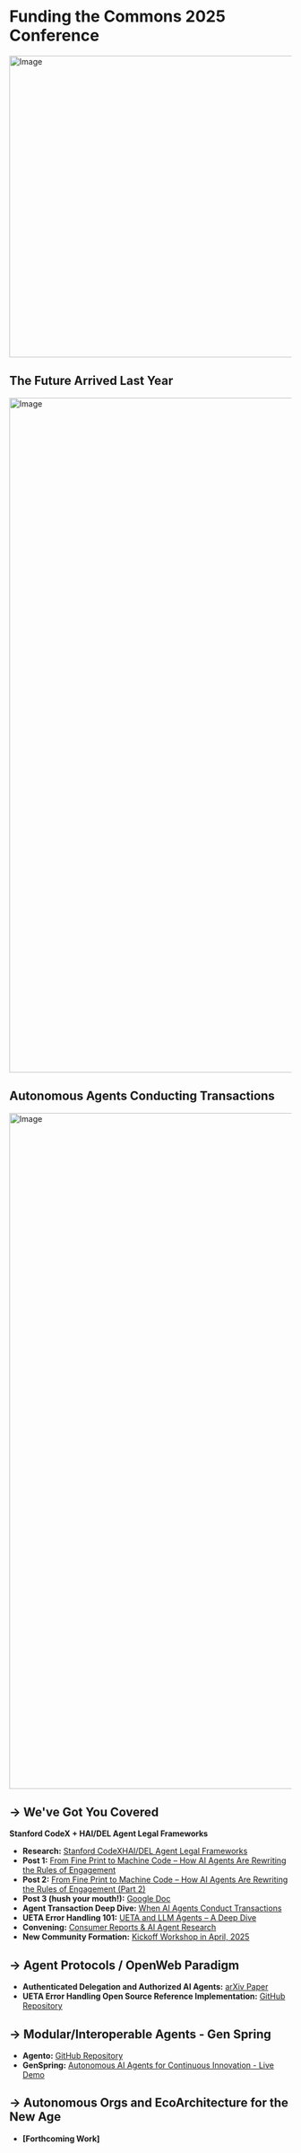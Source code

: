 # Funding the Commons 2025 Conference

<img width="538" alt="Image" src="https://github.com/user-attachments/assets/759eaac3-451c-4d19-8d40-8b880d6afd76" />

## The Future Arrived Last Year

<img width="1203" alt="Image" src="https://github.com/user-attachments/assets/17948a8c-018a-45b9-8adc-918492051464" />

## Autonomous Agents Conducting Transactions

<img width="1205" alt="Image" src="https://github.com/user-attachments/assets/f04c893e-e764-4016-be91-0d358f5c75bb" />


## → We've Got You Covered

**Stanford CodeX + HAI/DEL Agent Legal Frameworks**

- **Research:** [Stanford CodeXHAI/DEL Agent Legal Frameworks](https://law.stanford.edu/codex-the-stanford-center-for-legal-informatics/projects/agentic-genai-transaction-systems/)
- **Post 1:** [From Fine Print to Machine Code – How AI Agents Are Rewriting the Rules of Engagement](https://law.stanford.edu/2025/01/14/from-fine-print-to-machine-code-how-ai-agents-are-rewriting-the-rules-of-engagement/)
- **Post 2:** [From Fine Print to Machine Code – How AI Agents Are Rewriting the Rules of Engagement (Part 2)](https://law.stanford.edu/2025/01/21/from-fine-print-to-machine-code-how-ai-agents-are-rewriting-the-rules-of-engagement-2/)
- **Post 3 (hush your mouth!):** [Google Doc](https://docs.google.com/document/d/1_M5fD33u4LtPS2-5vZ3EjHDDCB9LtaoY1dzWIh8JQFg/edit?tab=t.0#heading=h.ikxs3ku6oaia)
- **Agent Transaction Deep Dive:** [When AI Agents Conduct Transactions](https://www.dazzagreenwood.com/p/when-ai-agents-conduct-transactions)
- **UETA Error Handling 101:** [UETA and LLM Agents – A Deep Dive](https://www.dazzagreenwood.com/p/ueta-and-llm-agents-a-deep-dive-into)
- **Convening:** [Consumer Reports & AI Agent Research](https://www.linkedin.com/posts/dazzagreenwood_last-week-consumer-reports-teamed-up-with-activity-7303915206525562880-fjJx)
- **New Community Formation:** [Kickoff Workshop in April, 2025](https://computationallaw.org/)

## → Agent Protocols / OpenWeb Paradigm
- **Authenticated Delegation and Authorized AI Agents:** [arXiv Paper](https://arxiv.org/html/2501.09674v1)
- **UETA Error Handling Open Source Reference Implementation:** [GitHub Repository](https://github.com/agentoverlay/ueta-agent-error-handling-demos)

## → Modular/Interoperable Agents - Gen Spring
- **Agento:** [GitHub Repository](https://github.com/dazzaji/agento6)
- **GenSpring:** [Autonomous AI Agents for Continuous Innovation - Live Demo](https://www.dazzagreenwood.com/p/autonomous-ai-agents-for-continuous-innovation-live-demo)

## → Autonomous Orgs and EcoArchitecture for the New Age
- **[Forthcoming Work]**

